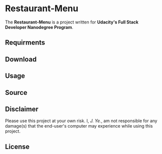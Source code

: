 # Restaurant-Menu

The **Restaurant-Menu** is a project written for **Udacity's Full Stack Developer Nanodegree Program**. 

## Requirments

## Download

## Usage

## Source

## Disclaimer

Please use this project at your own risk. I, _J. Ye._, am not responsible for any damage(s) that the end-user's computer may experience while using this project.

## License

